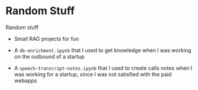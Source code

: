 # Random Stuff

Random stuff

- Small RAG projects for fun

- A `db-enrichment.ipynb` that I used to get knowledge when I was working on the outbound of a startup

- A `speech-transcript-notes.ipynb` that I used to create calls notes when I was working for a startup, since I was not satisfied with the paid webapps